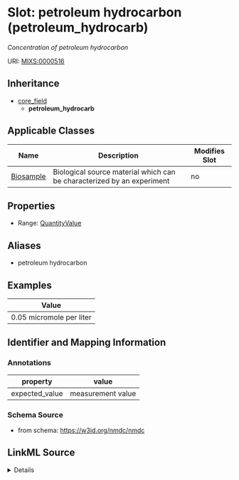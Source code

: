 # Slot: petroleum hydrocarbon (petroleum_hydrocarb)


_Concentration of petroleum hydrocarbon_



URI: [MIXS:0000516](https://w3id.org/mixs/0000516)




## Inheritance

* [core_field](core_field.md)
    * **petroleum_hydrocarb**





## Applicable Classes

| Name | Description | Modifies Slot |
| --- | --- | --- |
[Biosample](Biosample.md) | Biological source material which can be characterized by an experiment |  no  |







## Properties

* Range: [QuantityValue](QuantityValue.md)



## Aliases


* petroleum hydrocarbon




## Examples

| Value |
| --- |
| 0.05 micromole per liter |

## Identifier and Mapping Information





### Annotations

| property | value |
| --- | --- |
| expected_value | measurement value || preferred_unit | micromole per liter || occurrence | 1 |



### Schema Source


* from schema: https://w3id.org/nmdc/nmdc




## LinkML Source

<details>
```yaml
name: petroleum_hydrocarb
annotations:
  expected_value:
    tag: expected_value
    value: measurement value
  preferred_unit:
    tag: preferred_unit
    value: micromole per liter
  occurrence:
    tag: occurrence
    value: '1'
description: Concentration of petroleum hydrocarbon
title: petroleum hydrocarbon
examples:
- value: 0.05 micromole per liter
from_schema: https://w3id.org/nmdc/nmdc
aliases:
- petroleum hydrocarbon
rank: 1000
is_a: core field
slot_uri: MIXS:0000516
multivalued: false
alias: petroleum_hydrocarb
domain_of:
- Biosample
range: QuantityValue

```
</details>